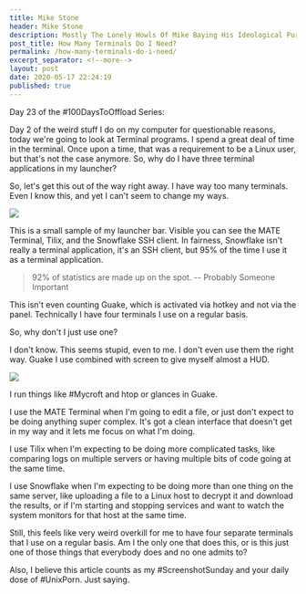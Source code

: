 ```yaml
---
title: Mike Stone
header: Mike Stone
description: Mostly The Lonely Howls Of Mike Baying His Ideological Purity At The Moon
post_title: How Many Terminals Do I Need?
permalink: /how-many-terminals-do-i-need/
excerpt_separator: <!--more-->
layout: post
date: 2020-05-17 22:24:19
published: true
---
```


Day 23 of the #100DaysToOffload Series:

Day 2 of the weird stuff I do on my computer for questionable reasons, today we're going to look at Terminal programs. I spend a great deal of time in the terminal. Once upon a time, that was a requirement to be a Linux user, but that's not the case anymore. So, why do I have three terminal applications in my launcher?

<!--more-->

So, let's get this out of the way right away. I have way too many terminals. Even I know this, and yet I can't seem to change my ways.

![](https://i.snap.as/6dSAK35.png)

This is a small sample of my launcher bar. Visible you can see the MATE Terminal, Tilix, and the Snowflake SSH client. In fairness, Snowflake isn't really a terminal application, it's an SSH client, but 95% of the time I use it as a terminal application. 

> 92% of statistics are made up on the spot. 
> 				-- Probably Someone Important

This isn't even counting Guake, which is activated via hotkey and not via the panel. Technically I have four terminals I use on a regular basis.

So, why don't I just use one? 

I don't know. This seems stupid, even to me. I don't even use them the right way. Guake I use combined with screen to give myself almost a HUD. 

![](https://i.snap.as/i75CO1m.png)

I run things like #Mycroft and htop or glances in Guake.

I use the MATE Terminal when I'm going to edit a file, or just don't expect to be doing anything super complex. It's got a clean interface that doesn't get in my way and it lets me focus on what I'm doing.

I use Tilix when I'm expecting to be doing more complicated tasks, like comparing logs on multiple servers or having multiple bits of code going at the same time.

I use Snowflake when I'm expecting to be doing more than one thing on the same server, like uploading a file to a Linux host to decrypt it and download the results, or if I'm starting and stopping services and want to watch the system monitors for that host at the same time. 

Still, this feels like very weird overkill for me to have four separate terminals that I use on a regular basis. Am I the only one that does this, or is this just one of those things that everybody does and no one admits to?

Also, I believe this article counts as my #ScreenshotSunday and your daily dose of #UnixPorn. Just saying.